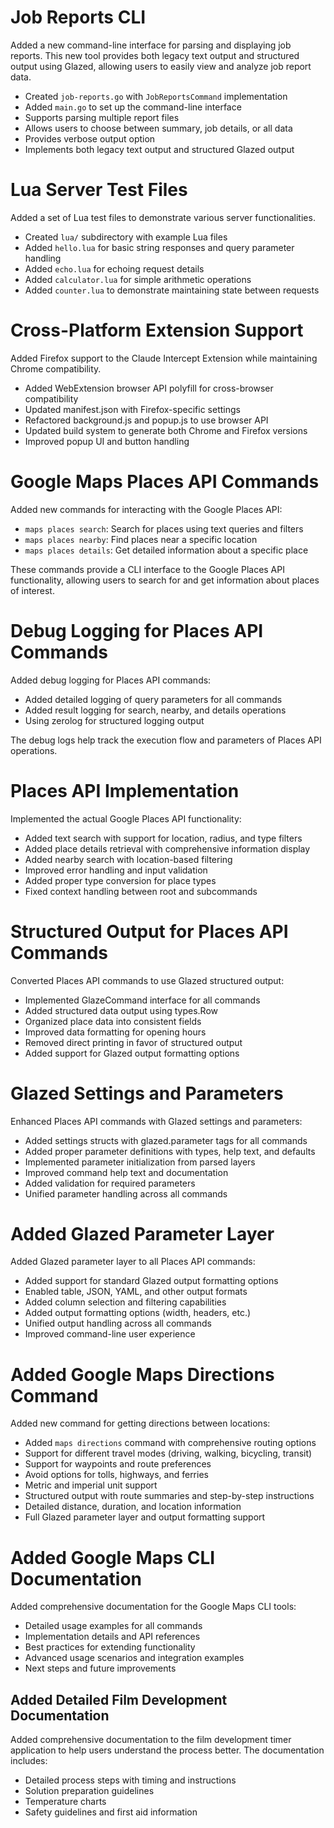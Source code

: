 # Job Reports CLI

Added a new command-line interface for parsing and displaying job reports. This new tool provides both legacy text output and structured output using Glazed, allowing users to easily view and analyze job report data.

- Created `job-reports.go` with `JobReportsCommand` implementation
- Added `main.go` to set up the command-line interface
- Supports parsing multiple report files
- Allows users to choose between summary, job details, or all data
- Provides verbose output option
- Implements both legacy text output and structured Glazed output

# Lua Server Test Files

Added a set of Lua test files to demonstrate various server functionalities.

- Created `lua/` subdirectory with example Lua files
- Added `hello.lua` for basic string responses and query parameter handling
- Added `echo.lua` for echoing request details
- Added `calculator.lua` for simple arithmetic operations
- Added `counter.lua` to demonstrate maintaining state between requests

# Cross-Platform Extension Support

Added Firefox support to the Claude Intercept Extension while maintaining Chrome compatibility.

- Added WebExtension browser API polyfill for cross-browser compatibility
- Updated manifest.json with Firefox-specific settings
- Refactored background.js and popup.js to use browser API
- Updated build system to generate both Chrome and Firefox versions
- Improved popup UI and button handling

# Google Maps Places API Commands

Added new commands for interacting with the Google Places API:
- `maps places search`: Search for places using text queries and filters
- `maps places nearby`: Find places near a specific location
- `maps places details`: Get detailed information about a specific place

These commands provide a CLI interface to the Google Places API functionality, allowing users to search for and get information about places of interest.

# Debug Logging for Places API Commands

Added debug logging for Places API commands:
- Added detailed logging of query parameters for all commands
- Added result logging for search, nearby, and details operations
- Using zerolog for structured logging output

The debug logs help track the execution flow and parameters of Places API operations.

# Places API Implementation

Implemented the actual Google Places API functionality:
- Added text search with support for location, radius, and type filters
- Added place details retrieval with comprehensive information display
- Added nearby search with location-based filtering
- Improved error handling and input validation
- Added proper type conversion for place types
- Fixed context handling between root and subcommands

# Structured Output for Places API Commands

Converted Places API commands to use Glazed structured output:
- Implemented GlazeCommand interface for all commands
- Added structured data output using types.Row
- Organized place data into consistent fields
- Improved data formatting for opening hours
- Removed direct printing in favor of structured output
- Added support for Glazed output formatting options

# Glazed Settings and Parameters

Enhanced Places API commands with Glazed settings and parameters:
- Added settings structs with glazed.parameter tags for all commands
- Added proper parameter definitions with types, help text, and defaults
- Implemented parameter initialization from parsed layers
- Improved command help text and documentation
- Added validation for required parameters
- Unified parameter handling across all commands

# Added Glazed Parameter Layer

Added Glazed parameter layer to all Places API commands:
- Added support for standard Glazed output formatting options
- Enabled table, JSON, YAML, and other output formats
- Added column selection and filtering capabilities
- Added output formatting options (width, headers, etc.)
- Unified output handling across all commands
- Improved command-line user experience

# Added Google Maps Directions Command

Added new command for getting directions between locations:
- Added `maps directions` command with comprehensive routing options
- Support for different travel modes (driving, walking, bicycling, transit)
- Support for waypoints and route preferences
- Avoid options for tolls, highways, and ferries
- Metric and imperial unit support
- Structured output with route summaries and step-by-step instructions
- Detailed distance, duration, and location information
- Full Glazed parameter layer and output formatting support

# Added Google Maps CLI Documentation

Added comprehensive documentation for the Google Maps CLI tools:
- Detailed usage examples for all commands
- Implementation details and API references
- Best practices for extending functionality
- Advanced usage scenarios and integration examples
- Next steps and future improvements

## Added Detailed Film Development Documentation

Added comprehensive documentation to the film development timer application to help users understand the process better. The documentation includes:
- Detailed process steps with timing and instructions
- Solution preparation guidelines
- Temperature charts
- Safety guidelines and first aid information
